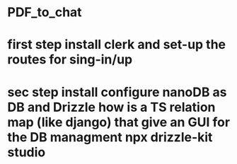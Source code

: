 # PDF_to_chat

# first step install clerk and set-up the routes for sing-in/up

# sec step install configure nanoDB as DB and Drizzle how is a TS relation map (like django) that give an GUI for the DB managment npx drizzle-kit studio
